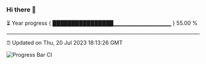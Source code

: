 ### Hi there 👋

⏳ Year progress { ████████████████▁▁▁▁▁▁▁▁▁▁▁▁▁▁ } 55.00 %

---

⏰ Updated on Thu, 20 Jul 2023 18:13:26 GMT

![Progress Bar CI](https://github.com/liununu/liununu/workflows/Progress%20Bar%20CI/badge.svg)
